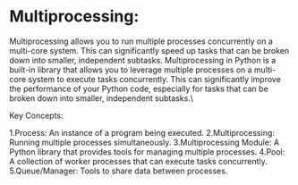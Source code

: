 # Multiprocessing:

Multiprocessing allows you to run multiple processes concurrently on a multi-core system. This can significantly speed up tasks that can be broken down into smaller, independent subtasks.
Multiprocessing in Python is a built-in library that allows you to leverage multiple processes on a multi-core system to execute tasks concurrently. This can significantly improve the performance of your Python code, especially for tasks that can be broken down into smaller, independent subtasks.\

Key Concepts:

1.Process: An instance of a program being executed.
2.Multiprocessing: Running multiple processes simultaneously.
3.Multiprocessing Module: A Python library that provides tools for managing multiple processes.
4.Pool: A collection of worker processes that can execute tasks concurrently.
5.Queue/Manager: Tools to share data between processes.

